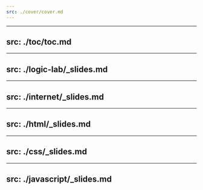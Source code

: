 ```yaml
---
src: ./cover/cover.md
---
```


---
src: ./toc/toc.md
---

---
src: ./logic-lab/_slides.md
---

---
src: ./internet/_slides.md
---

---
src: ./html/_slides.md
---

---
src: ./css/_slides.md
---

---
src: ./javascript/_slides.md
---

